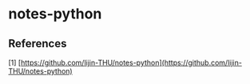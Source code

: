 # notes-python
## References
[1] [https://github.com/lijin-THU/notes-python](https://github.com/lijin-THU/notes-python)